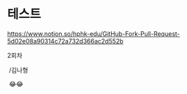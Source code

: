# 테스트

https://www.notion.so/hphk-edu/GitHub-Fork-Pull-Request-5d02e08a90314c72a732d366ac2d552b

2회차

​	/김나형

​		😂😂
